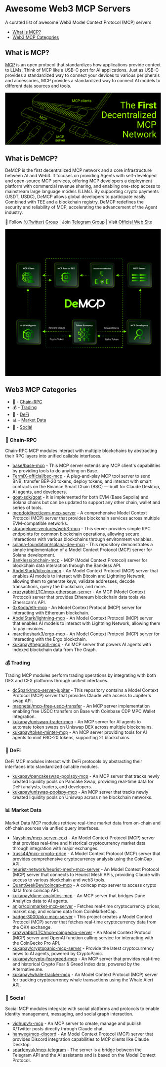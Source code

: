 # Awesome Web3 MCP Servers

A curated list of awesome Web3 Model Context Protocol (MCP) servers.

* [What is MCP?](#what-is-mcp)
* [Web3 MCP Categories](#web3-mcp-categories)


## What is MCP?

[MCP](https://modelcontextprotocol.io/) is an open protocol that standardizes how applications provide context to LLMs. Think of MCP like a USB-C port for AI applications. Just as USB-C provides a standardized way to connect your devices to various peripherals and accessories, MCP provides a standardized way to connect AI models to different data sources and tools.

![](https://github.com/demcp/awesome-web3-mcp-servers/blob/silvamayla-patch/IMG/image1.jpg)


## What is DeMCP?

DeMCP is the first decentralized MCP network and a core infrastructure between AI and Web3. It focuses on providing Agents with self-developed and open-source MCP services, offering MCP developers a deployment platform with commercial revenue sharing, and enabling one-stop access to mainstream large language models (LLMs). By supporting crypto payments (USDT, USDC), DeMCP allows global developers to participate easily. Combined with TEE and a blockchain registry, DeMCP redefines the security and reliability of MCP, accelerating the advancement of the Agent industry.

👏 Follow [𝕏(Twitter) Group](https://x.com/DeMCP_AI) | Join [Telegram Group](https://t.me/DeMCPOfficial) | Visit [Official Web Site](https://www.demcp.ai)

![](https://github.com/demcp/awesome-web3-mcp-servers/blob/silvamayla-patch/IMG/image2.jpg)


## Web3 MCP Categories

* 🔗 - [Chain-RPC](#chain-rpc)
* 💰 - [Trading](#trading)
* 🔄 - [DeFi](#defi)
* 📊 - [Market Data](#market-data)
* 💬 - [Social](#social)


### 🔗 <a name="chain-rpc"></a>Chain-RPC

Chain-RPC MCP modules interact with multiple blockchains by abstracting their RPC layers into unified callable interfaces.

- [base/base-mcp](https://github.com/base/base-mcp) - This MCP server extends any MCP client's capabilities by providing tools to do anything on Base.
- [TermiX-official/bsc-mcp](https://github.com/TermiX-official/bsc-mcp) - A plug-and-play MCP tool server to send BNB, transfer BEP-20 tokens, deploy tokens, and interact with smart contracts on the Binance Smart Chain (BSC) — built for Claude Desktop, AI agents, and developers.
- [goat-sdk/goat](https://github.com/goat-sdk/goat/tree/main/typescript/examples/by-framework/model-context-protocol) - It is implemented for both EVM (Base Sepolia) and Solana chains but can be updated to support any other chain, wallet and series of tools.
- [mcpdotdirect/evm-mcp-server](https://github.com/mcpdotdirect/evm-mcp-server) - A comprehensive Model Context Protocol (MCP) server that provides blockchain services across multiple EVM-compatible networks.
- [strangelove-ventures/web3-mcp](https://github.com/strangelove-ventures/web3-mcp) - This server provides simple RPC endpoints for common blockchain operations, allowing secure interactions with various blockchains through environment variables.
- [solana-foundation/solana-dev-mcp](https://github.com/solana-foundation/solana-dev-mcp) - This repository demonstrates a simple implementation of a Model Context Protocol (MCP) server for Solana development.
- [Bankless/onchain-mcp](https://github.com/Bankless/onchain-mcp) - MCP (Model Context Protocol) server for blockchain data interaction through the Bankless API.
- [AbdelStark/bitcoin-mcp](https://github.com/AbdelStark/bitcoin-mcp) - An Model Context Protocol (MCP) server that enables AI models to interact with Bitcoin and Lightning Network, allowing them to generate keys, validate addresses, decode transactions, query the blockchain, and more.
- [crazyrabbitLTC/mcp-etherscan-server](https://github.com/crazyrabbitLTC/mcp-etherscan-server) - An MCP (Model Context Protocol) server that provides Ethereum blockchain data tools via Etherscan's API.
- [0xKoda/eth-mcp](https://github.com/0xKoda/eth-mcp) - An Model Context Protocol (MCP) server for interacting with Ethereum blockchain.
- [AbdelStark/lightning-mcp](https://github.com/AbdelStark/lightning-mcp) - An Model Context Protocol (MCP) server that enables AI models to interact with Lightning Network, allowing them to pay invoices.
- [marctheshark3/ergo-mcp](https://github.com/marctheshark3/ergo-mcp) - An Model Context Protocol (MCP) server for interacting with the Ergo blockchain.
- [kukapay/thegraph-mcp](https://github.com/kukapay/thegraph-mcp) - An MCP server that powers AI agents with indexed blockchain data from The Graph.


### 💰 <a name="trading"></a>Trading

Trading MCP modules perform trading operations by integrating with both DEX and CEX platforms through unified interfaces.

- [dcSpark/mcp-server-jupiter](https://github.com/dcSpark/mcp-server-jupiter) - This repository contains a Model Context Protocol (MCP) server that provides Claude with access to Jupiter's swap API.
- [magnetai/mcp-free-usdc-transfer](https://github.com/magnetai/mcp-free-usdc-transfer) - An MCP server implementation enabling free USDC transfers on Base with Coinbase CDP MPC Wallet integration.
- [kukapay/uniswap-trader-mcp](https://github.com/kukapay/uniswap-trader-mcp) - An MCP server for AI agents to automate token swaps on Uniswap DEX across multiple blockchains.
- [kukapay/token-minter-mcp](https://github.com/kukapay/token-minter-mcp) - An MCP server providing tools for AI agents to mint ERC-20 tokens, supporting 21 blockchains.


### 🔄 <a name="defi"></a>DeFi

DeFi MCP modules interact with DeFi protocols by abstracting their interfaces into standardized callable modules.

- [kukapay/pancakeswap-poolspy-mcp](https://github.com/kukapay/pancakeswap-poolspy-mcp) - An MCP server that tracks newly created liquidity pools on Pancake Swap, providing real-time data for DeFi analysts, traders, and developers.
- [kukapay/uniswap-poolspy-mcp](https://github.com/kukapay/uniswap-poolspy-mcp) - An MCP server that tracks newly created liquidity pools on Uniswap across nine blockchain networks.


### 📊 <a name="market-data"></a>Market Data

Market Data MCP modules retrieve real-time market data from on-chain and off-chain sources via unified query interfaces.

- [Nayshins/mcp-server-ccxt](https://github.com/Nayshins/mcp-server-ccxt) - An Model Context Protocol (MCP) server that provides real-time and historical cryptocurrency market data through integration with major exchanges.
- [truss44/mcp-crypto-price](https://github.com/truss44/mcp-crypto-price) - A Model Context Protocol (MCP) server that provides comprehensive cryptocurrency analysis using the CoinCap API.
- [heurist-network/heurist-mesh-mcp-server](https://github.com/heurist-network/heurist-mesh-mcp-server) - An Model Context Protocol (MCP) server that connects to Heurist Mesh APIs, providing Claude with access to various blockchain and web3 tools.
- [QuantGeekDev/coincap-mcp](https://github.com/QuantGeekDev/coincap-mcp) - A coincap mcp server to access crypto data from coincap API.
- [kukapay/dune-analytics-mcp](https://github.com/kukapay/dune-analytics-mcp) - An MCP server that bridges Dune Analytics data to AI agents.
- [anjor/coinmarket-mcp-server](https://github.com/anjor/coinmarket-mcp-server) - Fetches real-time cryptocurrency prices, market cap, and volume data from CoinMarketCap.
- [badger3000/okx-mcp-server](https://github.com/badger3000/okx-mcp-server) - This project creates a Model Context Protocol (MCP) server that fetches real-time cryptocurrency data from the OKX exchange.
- [crazyrabbitLTC/mcp-coingecko-server](https://github.com/crazyrabbitLTC/mcp-coingecko-server) - An Model Context Protocol (MCP) server and OpenAI function calling service for interacting with the CoinGecko Pro API.
- [kukapay/cryptopanic-mcp-server](https://github.com/kukapay/cryptopanic-mcp-server) - Provide the latest cryptocurrency news to AI agents, powered by CryptoPanic.
- [kukapay/crypto-feargreed-mcp](https://github.com/kukapay/crypto-feargreed-mcp) - An MCP server that provides real-time and historical Crypto Fear & Greed Index data, powered by the Alternative.me.
- [kukapay/whale-tracker-mcp](https://github.com/kukapay/whale-tracker-mcp) - An Model Context Protocol (MCP) server for tracking cryptocurrency whale transactions using the Whale Alert API.


### 💬 <a name="social"></a>Social

Social MCP modules integrate with social platforms and protocols to enable identity management, messaging, and social graph interaction.

- [vidhupv/x-mcp](https://github.com/vidhupv/x-mcp) - An MCP server to create, manage and publish X/Twitter posts directly through Claude chat.
- [hanweg/mcp-discord](https://github.com/hanweg/mcp-discord) - An Model Context Protocol (MCP) server that provides Discord integration capabilities to MCP clients like Claude Desktop.
- [sparfenyuk/mcp-telegram](https://github.com/sparfenyuk/mcp-telegram) - The server is a bridge between the Telegram API and the AI assistants and is based on the Model Context Protocol.
